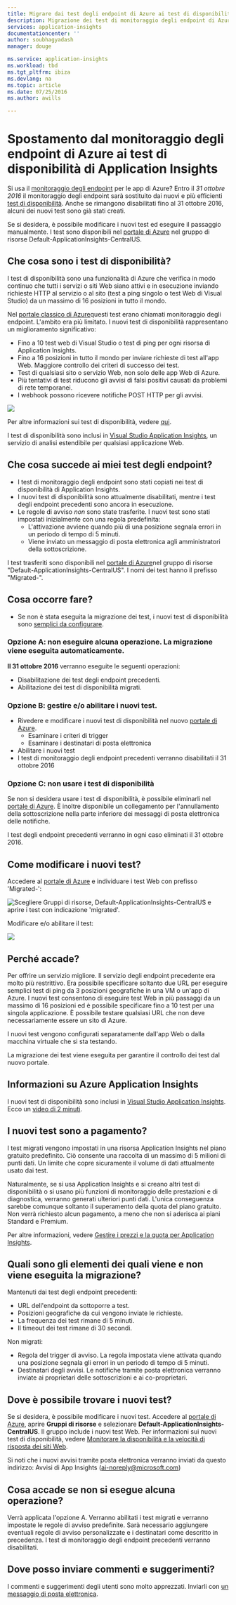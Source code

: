 ```yaml
---
title: Migrare dai test degli endpoint di Azure ai test di disponibilità di Application Insights
description: Migrazione dei test di monitoraggio degli endpoint di Azure nei test di disponibilità di Application Insights entro il 31 ottobre 2016.
services: application-insights
documentationcenter: ''
author: soubhagyadash
manager: douge

ms.service: application-insights
ms.workload: tbd
ms.tgt_pltfrm: ibiza
ms.devlang: na
ms.topic: article
ms.date: 07/25/2016
ms.author: awills

---
```

# <a name="moving-from-azure-endpoint-monitoring-to-application-insights-availability-tests"></a>Spostamento dal monitoraggio degli endpoint di Azure ai test di disponibilità di Application Insights
Si usa il [monitoraggio degli endpoint](https://blogs.msdn.microsoft.com/mast/2013/03/03/windows-azure-portal-update-configure-web-endpoint-status-monitoring-preview/) per le app di Azure? Entro il *31 ottobre 2016* il monitoraggio degli endpoint sarà sostituito dai nuovi e più efficienti [test di disponibilità](app-insights-monitor-web-app-availability.md). Anche se rimangono disabilitati fino al 31 ottobre 2016, alcuni dei nuovi test sono già stati creati. 

Se si desidera, è possibile modificare i nuovi test ed eseguire il passaggio manualmente. I test sono disponibili nel [portale di Azure](https://portal.azure.com) nel gruppo di risorse Default-ApplicationInsights-CentralUS.

## <a name="what-are-availability-tests?"></a>Che cosa sono i test di disponibilità?
I test di disponibilità sono una funzionalità di Azure che verifica in modo continuo che tutti i servizi o siti Web siano attivi e in esecuzione inviando richieste HTTP al servizio o al sito (test a ping singolo o test Web di Visual Studio) da un massimo di 16 posizioni in tutto il mondo. 

Nel [portale classico di Azure](https://manage.windowsazure.com)questi test erano chiamati monitoraggio degli endpoint. L'ambito era più limitato. I nuovi test di disponibilità rappresentano un miglioramento significativo:

* Fino a 10 test web di Visual Studio o test di ping per ogni risorsa di Application Insights. 
* Fino a 16 posizioni in tutto il mondo per inviare richieste di test all'app Web. Maggiore controllo dei criteri di successo dei test. 
* Test di qualsiasi sito o servizio Web, non solo delle app Web di Azure.
* Più tentativi di test riducono gli avvisi di falsi positivi causati da problemi di rete temporanei. 
* I webhook possono ricevere notifiche POST HTTP per gli avvisi.

![](./media/app-insights-migrate-azure-endpoint-tests/16-1test.png)

Per altre informazioni sui test di disponibilità, vedere [qui](app-insights-monitor-web-app-availability.md).

I test di disponibilità sono inclusi in [Visual Studio Application Insights](app-insights-overview.md), un servizio di analisi estendibile per qualsiasi applicazione Web.

## <a name="so-what's-happening-to-my-endpoint-tests?"></a>Che cosa succede ai miei test degli endpoint?
* I test di monitoraggio degli endpoint sono stati copiati nei test di disponibilità di Application Insights.
* I nuovi test di disponibilità sono attualmente disabilitati, mentre i test degli endpoint precedenti sono ancora in esecuzione.
* Le regole di avviso *non* sono state trasferite. I nuovi test sono stati impostati inizialmente con una regola predefinita:
  * L'attivazione avviene quando più di una posizione segnala errori in un periodo di tempo di 5 minuti.
  * Viene inviato un messaggio di posta elettronica agli amministratori della sottoscrizione.

I test trasferiti sono disponibili nel [portale di Azure](https://portal.azure.com)nel gruppo di risorse "Default-ApplicationInsights-CentralUS". I nomi dei test hanno il prefisso "Migrated-". 

## <a name="what-do-i-need-to-do?"></a>Cosa occorre fare?
* Se non è stata eseguita la migrazione dei test, i nuovi test di disponibilità sono [semplici da configurare](app-insights-monitor-web-app-availability.md).

### <a name="option-a:-do-nothing.-leave-it-to-us."></a>Opzione A: non eseguire alcuna operazione. La migrazione viene eseguita automaticamente.
**Il 31 ottobre 2016** verranno eseguite le seguenti operazioni:

* Disabilitazione dei test degli endpoint precedenti.
* Abilitazione dei test di disponibilità migrati.

### <a name="option-b:-you-manage-and/or-enable-the-new-tests."></a>Opzione B: gestire e/o abilitare i nuovi test.
* Rivedere e modificare i nuovi test di disponibilità nel nuovo [portale di Azure](https://portal.azure.com). 
  * Esaminare i criteri di trigger
  * Esaminare i destinatari di posta elettronica
* Abilitare i nuovi test
* I test di monitoraggio degli endpoint precedenti verranno disabilitati il 31 ottobre 2016 

### <a name="option-c:-opt-out"></a>Opzione C: non usare i test di disponibilità
Se non si desidera usare i test di disponibilità, è possibile eliminarli nel [portale di Azure](https://portal.azure.com). È inoltre disponibile un collegamento per l'annullamento della sottoscrizione nella parte inferiore dei messaggi di posta elettronica delle notifiche.

I test degli endpoint precedenti verranno in ogni caso eliminati il 31 ottobre 2016. 

## <a name="how-do-i-edit-the-new-tests?"></a>Come modificare i nuovi test?
Accedere al [portale di Azure](https://portal.azure.com) e individuare i test Web con prefisso 'Migrated-': 

![Scegliere Gruppi di risorse, Default-ApplicationInsights-CentralUS e aprire i test con indicazione 'migrated'.](./media/app-insights-migrate-azure-endpoint-tests/20.png)

Modificare e/o abilitare il test:

![](./media/app-insights-migrate-azure-endpoint-tests/21.png)

## <a name="why-is-this-happening?"></a>Perché accade?
Per offrire un servizio migliore. Il servizio degli endpoint precedente era molto più restrittivo. Era possibile specificare soltanto due URL per eseguire semplici test di ping da 3 posizioni geografiche in una VM o un'app di Azure. I nuovi test consentono di eseguire test Web in più passaggi da un massimo di 16 posizioni ed è possibile specificare fino a 10 test per una singola applicazione. È possibile testare qualsiasi URL che non deve necessariamente essere un sito di Azure.

I nuovi test vengono configurati separatamente dall'app Web o dalla macchina virtuale che si sta testando. 

La migrazione dei test viene eseguita per garantire il controllo dei test dal nuovo portale. 

## <a name="what-is-application-insights?"></a>Informazioni su Azure Application Insights
I nuovi test di disponibilità sono inclusi in [Visual Studio Application Insights](app-insights-overview.md). Ecco un [video di 2 minuti](http://go.microsoft.com/fwlink/?LinkID=733921).

## <a name="am-i-paying-for-the-new-tests?"></a>I nuovi test sono a pagamento?
I test migrati vengono impostati in una risorsa Application Insights nel piano gratuito predefinito. Ciò consente una raccolta di un massimo di 5 milioni di punti dati. Un limite che copre sicuramente il volume di dati attualmente usato dai test. 

Naturalmente, se si usa Application Insights e si creano altri test di disponibilità o si usano più funzioni di monitoraggio delle prestazioni e di diagnostica, verranno generati ulteriori punti dati.  L'unica conseguenza sarebbe comunque soltanto il superamento della quota del piano gratuito. Non verrà richiesto alcun pagamento, a meno che non si aderisca ai piani Standard e Premium. 

Per altre informazioni, vedere [Gestire i prezzi e la quota per Application Insights](app-insights-pricing.md). 

## <a name="what-is-and-isn't-migrated?"></a>Quali sono gli elementi dei quali viene e non viene eseguita la migrazione?
Mantenuti dai test degli endpoint precedenti:

* URL dell'endpoint da sottoporre a test.
* Posizioni geografiche da cui vengono inviate le richieste.
* La frequenza dei test rimane di 5 minuti.
* Il timeout dei test rimane di 30 secondi. 

Non migrati:

* Regola del trigger di avviso. La regola impostata viene attivata quando una posizione  segnala gli errori in un periodo di tempo di 5 minuti.
* Destinatari degli avvisi. Le notifiche tramite posta elettronica verranno inviate ai proprietari delle sottoscrizioni e ai co-proprietari. 

## <a name="how-do-i-find-the-new-tests?"></a>Dove è possibile trovare i nuovi test?
Se si desidera, è possibile modificare i nuovi test. Accedere al [portale di Azure](https://portal.azure.com), aprire **Gruppi di risorse** e selezionare **Default-ApplicationInsights-CentralUS**. Il gruppo include i nuovi test Web. Per informazioni sui nuovi test di disponibilità, vedere [Monitorare la disponibilità e la velocità di risposta dei siti Web](app-insights-monitor-web-app-availability.md).

Si noti che i nuovi avvisi tramite posta elettronica verranno inviati da questo indirizzo: Avvisi di App Insights (ai-noreply@microsoft.com)

## <a name="what-happens-if-i-do-nothing?"></a>Cosa accade se non si esegue alcuna operazione?
Verrà applicata l'opzione A. Verranno abilitati i test migrati e verranno impostate le regole di avviso predefinite. Sarà necessario aggiungere eventuali regole di avviso personalizzate e i destinatari come descritto in precedenza. I test di monitoraggio degli endpoint precedenti verranno disabilitati. 

## <a name="where-can-i-provide-feedback-on-this?"></a>Dove posso inviare commenti e suggerimenti?
I commenti e suggerimenti degli utenti sono molto apprezzati. Inviarli con [un messaggio di posta elettronica](mailto:vsai@microsoft.com). 

<!--HONumber=Oct16_HO2-->


